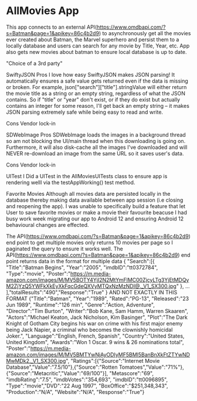 # AllMovies App
This app connects to an external API(https://www.omdbapi.com/?s=Batman&page=1&apikey=86c4b2d9) to asynchronously get all the movies ever created about Batman, the Marvel superhero and persist them to a locally database 
and users can search for any movie by Title, Year, etc. 
App also gets new movies about batman to ensure local database is up to date.

"Choice of a 3rd party"

SwiftyJSON
Pros
I love how easy SwiftyJSON makes JSON parsing! It automatically ensures a safe value gets returned even if the data is missing or broken. 
For example, json["search"]["title"].stringValue will either return the movie title as a string or an empty string, regardless of what the JSON contains. 
So if "title" or "year" don't exist, or if they do exist but actually contains an integer for some reason, I'll get back an empty string – it makes JSON parsing extremely safe while being easy to read and write.

Cons
Vendor lock-in

SDWebImage
Pros
SDWebImage loads the images in a background thread so am not blocking the UI/main thread when this downloading is going on. Furthermore, it will also disk-cache all the images I've downloaded 
and will NEVER re-download an image from the same URL so it saves user's data.

Cons
Vendor lock-in

UITest
I Did a UITest in the AllMoviesUITests class to ensure app is rendering welll via the testAppWorking() test method.

Favorite Movies
Although all movies data are persisted locally in the database thereby making data available between app session (i.e closing and reopening the app). 
I was unable to specifically build a feature that let User to save favorite movies or make a movie their favourite beacuse I had busy work week migrating our app to Android 12 and ensuring Android 12 behavioural changes are effected.



The API(https://www.omdbapi.com/?s=Batman&page=1&apikey=86c4b2d9) end point to get multiple movies only returns 10 movies per page so I paginated the query to ensure it works well.
The API(https://www.omdbapi.com/?s=Batman&page=1&apikey=86c4b2d9) end point returns data in the format for multiple data 
{
    "Search":[{
    "Title":"Batman Begins",
    "Year":"2005",
    "imdbID":"tt0372784",
    "Type":"movie",
    "Poster":"https://m.media-amazon.com/images/M/MV5BOTY4YjI2N2MtYmFlMC00ZjcyLTg3YjEtMDQyM2ZjYzQ5YWFkXkEyXkFqcGdeQXVyMTQxNzMzNDI@._V1_SX300.jpg"
    },
    ...
    ],"totalResults":"490","Response":"True"
    } AND NOT EXACTLY IN THIS FORMAT {"Title":"Batman",
    "Year":"1989",
    "Rated":"PG-13",
    "Released":"23 Jun 1989",
    "Runtime":"126 min",
    "Genre":"Action,
     Adventure",
     "Director":"Tim Burton",
     "Writer":"Bob Kane, Sam Hamm, Warren Skaaren",
     "Actors":"Michael Keaton, Jack Nicholson, Kim Basinger",
     "Plot":"The Dark Knight of Gotham City begins his war on crime with his first major enemy being Jack Napier, a criminal who becomes the clownishly homicidal Joker.",
     "Language":"English, French, Spanish",
     "Country":"United States, United Kingdom",
     "Awards":"Won 1 Oscar. 9 wins & 26 nominations total",
     "Poster":"https://m.media-amazon.com/images/M/MV5BMTYwNjAyODIyMF5BMl5BanBnXkFtZTYwNDMwMDk2._V1_SX300.jpg",
     "Ratings":[{"Source":"Internet Movie Database","Value":"7.5/10"},{"Source":"Rotten Tomatoes","Value":"71%"},{"Source":"Metacritic","Value":"69/100"}],
     "Metascore":"69",
     "imdbRating":"7.5",
     "imdbVotes":"354,693",
     "imdbID":"tt0096895",
     "Type":"movie","DVD":"22 Aug 1997",
     "BoxOffice":"$251,348,343",
     "Production":"N/A",
     "Website":"N/A",
     "Response":"True"}
